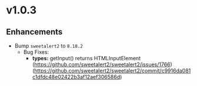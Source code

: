 ﻿# v1.0.3

## Enhancements

* Bump `sweetalert2` to `8.18.2`
  * Bug Fixes:
    * **types:** getInput() returns HTMLInputElement (https://github.com/sweetalert2/sweetalert2/issues/1766) (https://github.com/sweetalert2/sweetalert2/commit/c9916da081c1dfdc48e02422b3af12aef306586d)
